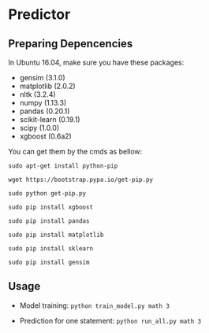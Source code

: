 Predictor
====

Preparing Depencencies
----

In Ubuntu 16.04, make sure you have these packages:

* gensim (3.1.0)
* matplotlib (2.0.2)
* nltk (3.2.4)
* numpy (1.13.3)
* pandas (0.20.1)
* scikit-learn (0.19.1)
* scipy (1.0.0)
* xgboost (0.6a2)

You can get them by the cmds as bellow:

`sudo apt-get install python-pip`

`wget https://bootstrap.pypa.io/get-pip.py`

`sudo python get-pip.py`

`sudo pip install xgboost`

`sudo pip install pandas`

`sudo pip install matplotlib`

`sudo pip install sklearn`

`sudo pip install gensim`


Usage
----
* Model training:
`python train_model.py math 3`

* Prediction for one statement:
`python run_all.py math 3`
